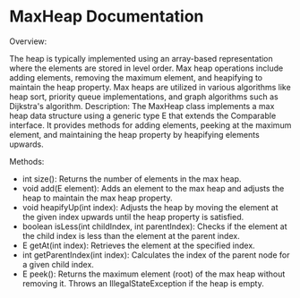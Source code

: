 # MaxHeap Documentation

Overview:

The heap is typically implemented using an array-based representation where the elements are stored in level order. Max heap operations include adding elements, removing the maximum element, and heapifying to maintain the heap property. Max heaps are utilized in various algorithms like heap sort, priority queue implementations, and graph algorithms such as Dijkstra's algorithm. Description: The MaxHeap<E> class implements a max heap data structure using a generic type E that extends the Comparable interface. It provides methods for adding elements, peeking at the maximum element, and maintaining the heap property by heapifying elements upwards.

Methods:

* int size(): Returns the number of elements in the max heap.
* void add(E element): Adds an element to the max heap and adjusts the heap to maintain the max heap property.
* void heapifyUp(int index): Adjusts the heap by moving the element at the given index upwards until the heap property is satisfied.
* boolean isLess(int childIndex, int parentIndex): Checks if the element at the child index is less than the element at the parent index.
* E getAt(int index): Retrieves the element at the specified index.
* int getParentIndex(int index): Calculates the index of the parent node for a given child index.
* E peek(): Returns the maximum element (root) of the max heap without removing it. Throws an IllegalStateException if the heap is empty.
